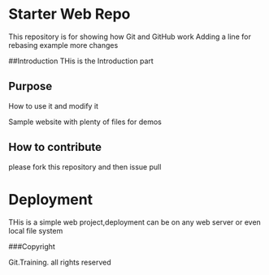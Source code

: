 # Starter Web Repo

This repository is for showing how Git and GitHub work
Adding a line for rebasing example
more changes

##Introduction
  THis is the Introduction part
  
## Purpose
How to use it and modify it

Sample website with plenty of files for demos
## How to contribute

please fork this repository and then issue pull
# Deployment
THis is a simple web project,deployment can be on any web server or even local file system

###Copyright

Git.Training.
all rights reserved